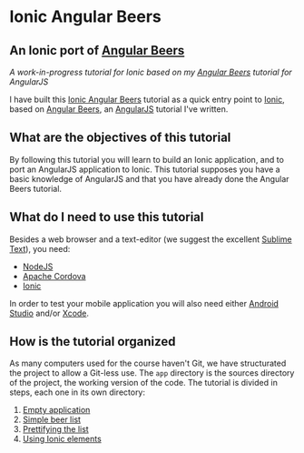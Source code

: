 # Ionic Angular Beers


## An Ionic port of [Angular Beers](https://github.com/LostInBrittany/angular-beers)

*A work-in-progress tutorial for Ionic based on my [Angular Beers](https://github.com/LostInBrittany/angular-beers) tutorial for AngularJS*

I have built this [Ionic Angular Beers](https://github.com/LostInBrittany/ionic-angular-beers) tutorial as a quick entry point to [Ionic](/http://ionicframework.com/), based on  [Angular Beers](https://github.com/LostInBrittany/angular-beers), an [AngularJS](http://angular.io) tutorial I've written.


## What are the objectives of this tutorial

By following this tutorial you will learn to build an Ionic application, and to port an AngularJS application to Ionic.
This tutorial supposes you have a basic knowledge of AngularJS and that you have already done the Angular Beers tutorial.


## What do I need to use this tutorial

Besides a web browser and a text-editor (we suggest the excellent [Sublime Text](http://www.sublimetext.com/)), you need:


+ [NodeJS](http://nodejs.org)
+ [Apache Cordova](https://cordova.apache.org/)
+ [Ionic](/http://ionicframework.com/)

In order to test your mobile application you will also need either [Android Studio](http://developer.android.com/sdk/index.html) and/or [Xcode](https://developer.apple.com/xcode/).


## How is the tutorial organized

As many computers used for the course haven't Git, we have structurated the project to allow a Git-less use. The `app` directory is the sources directory of the project, the working version of the code. The tutorial is divided in steps, each one in its own directory:

1. [Empty application](./step-01/)
1. [Simple beer list](./step-02/)
1. [Prettifying the list](./step-03/)
1. [Using Ionic elements](./step-04/)
